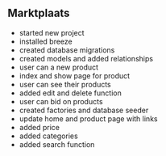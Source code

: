 ## Marktplaats

- started new project
- installed breeze
- created database migrations
- created models and added relationships
- user can a new product
- index and show page for product
- user can see their products
- added edit and delete function
- user can bid on products
- created factories and database seeder
- update home and product page with links
- added price
- added categories
- added search function
